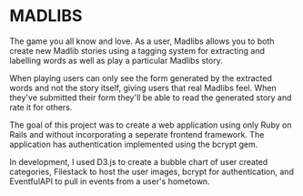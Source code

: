 # MADLIBS
The game you all know and love. As a user, Madlibs allows you to both create new Madlib stories using a tagging system for extracting and labelling words as well as play a particular Madlibs story.

When playing users can only see the form generated by the extracted words and not the story itself, giving users that real Madlibs feel. When they've submitted their form they'll be able to read the generated story and rate it for others.

The goal of this project was to create a web application using only Ruby on Rails and without incorporating a seperate frontend framework. The application has authentication implemented using the bcrypt gem.

In development, I used D3.js to create a bubble chart of user created categories, Filestack to host the user images, bcrypt for authentication, and EventfulAPI to pull in events from a user's hometown.
